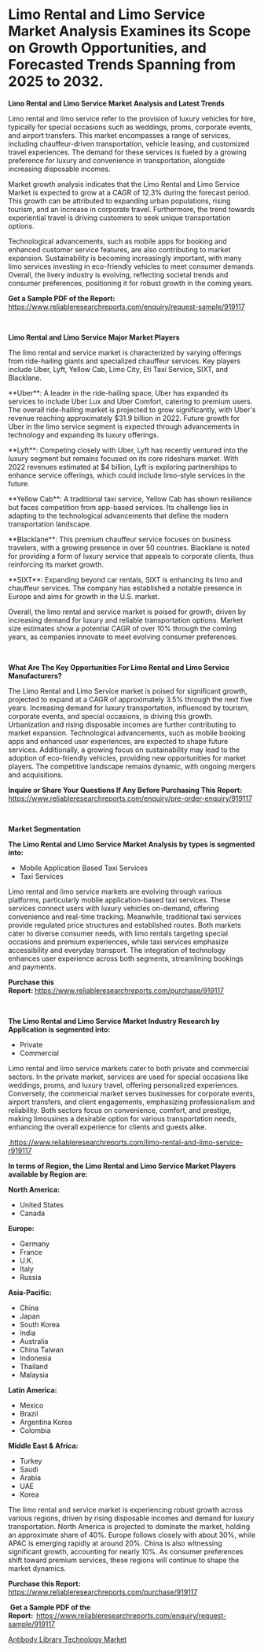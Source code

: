 <p><h1>Limo Rental and Limo Service Market Analysis Examines its Scope on Growth Opportunities, and Forecasted Trends Spanning from 2025 to 2032.</h1></p><p><strong>Limo Rental and Limo Service Market Analysis and Latest Trends</strong></p>
<p><p>Limo rental and limo service refer to the provision of luxury vehicles for hire, typically for special occasions such as weddings, proms, corporate events, and airport transfers. This market encompasses a range of services, including chauffeur-driven transportation, vehicle leasing, and customized travel experiences. The demand for these services is fueled by a growing preference for luxury and convenience in transportation, alongside increasing disposable incomes.</p><p>Market growth analysis indicates that the Limo Rental and Limo Service Market is expected to grow at a CAGR of 12.3% during the forecast period. This growth can be attributed to expanding urban populations, rising tourism, and an increase in corporate travel. Furthermore, the trend towards experiential travel is driving customers to seek unique transportation options. </p><p>Technological advancements, such as mobile apps for booking and enhanced customer service features, are also contributing to market expansion. Sustainability is becoming increasingly important, with many limo services investing in eco-friendly vehicles to meet consumer demands. Overall, the livery industry is evolving, reflecting societal trends and consumer preferences, positioning it for robust growth in the coming years.</p></p>
<p><strong>Get a Sample PDF of the Report:&nbsp;</strong> <a href="https://www.reliableresearchreports.com/enquiry/request-sample/919117?utm_campaign=3258&utm_medium=2&utm_source=Github&utm_content=ia&utm_term=07032025&utm_id=limo-rental-and-limo-service">https://www.reliableresearchreports.com/enquiry/request-sample/919117</a></p>
<p>&nbsp;</p>
<p><strong>Limo Rental and Limo Service Major Market Players</strong></p>
<p><p>The limo rental and service market is characterized by varying offerings from ride-hailing giants and specialized chauffeur services. Key players include Uber, Lyft, Yellow Cab, Limo City, Eti Taxi Service, SIXT, and Blacklane.</p><p>**Uber**: A leader in the ride-hailing space, Uber has expanded its services to include Uber Lux and Uber Comfort, catering to premium users. The overall ride-hailing market is projected to grow significantly, with Uber's revenue reaching approximately $31.9 billion in 2022. Future growth for Uber in the limo service segment is expected through advancements in technology and expanding its luxury offerings.</p><p>**Lyft**: Competing closely with Uber, Lyft has recently ventured into the luxury segment but remains focused on its core rideshare market. With 2022 revenues estimated at $4 billion, Lyft is exploring partnerships to enhance service offerings, which could include limo-style services in the future.</p><p>**Yellow Cab**: A traditional taxi service, Yellow Cab has shown resilience but faces competition from app-based services. Its challenge lies in adapting to the technological advancements that define the modern transportation landscape.</p><p>**Blacklane**: This premium chauffeur service focuses on business travelers, with a growing presence in over 50 countries. Blacklane is noted for providing a form of luxury service that appeals to corporate clients, thus reinforcing its market growth.</p><p>**SIXT**: Expanding beyond car rentals, SIXT is enhancing its limo and chauffeur services. The company has established a notable presence in Europe and aims for growth in the U.S. market.</p><p>Overall, the limo rental and service market is poised for growth, driven by increasing demand for luxury and reliable transportation options. Market size estimates show a potential CAGR of over 10% through the coming years, as companies innovate to meet evolving consumer preferences.</p></p>
<p>&nbsp;</p>
<p><strong>What Are The Key Opportunities For Limo Rental and Limo Service Manufacturers?</strong></p>
<p><p>The Limo Rental and Limo Service market is poised for significant growth, projected to expand at a CAGR of approximately 3.5% through the next five years. Increasing demand for luxury transportation, influenced by tourism, corporate events, and special occasions, is driving this growth. Urbanization and rising disposable incomes are further contributing to market expansion. Technological advancements, such as mobile booking apps and enhanced user experiences, are expected to shape future services. Additionally, a growing focus on sustainability may lead to the adoption of eco-friendly vehicles, providing new opportunities for market players. The competitive landscape remains dynamic, with ongoing mergers and acquisitions.</p></p>
<p><strong>Inquire or Share Your Questions If Any Before Purchasing This Report:</strong> <a href="https://www.reliableresearchreports.com/enquiry/pre-order-enquiry/919117?utm_campaign=3258&utm_medium=2&utm_source=Github&utm_content=ia&utm_term=07032025&utm_id=limo-rental-and-limo-service">https://www.reliableresearchreports.com/enquiry/pre-order-enquiry/919117</a></p>
<p>&nbsp;</p>
<p><strong>Market Segmentation</strong></p>
<p><strong>The Limo Rental and Limo Service Market Analysis by types is segmented into:</strong></p>
<p><ul><li>Mobile Application Based Taxi Services</li><li>Taxi Services</li></ul></p>
<p><p>Limo rental and limo service markets are evolving through various platforms, particularly mobile application-based taxi services. These services connect users with luxury vehicles on-demand, offering convenience and real-time tracking. Meanwhile, traditional taxi services provide regulated price structures and established routes. Both markets cater to diverse consumer needs, with limo rentals targeting special occasions and premium experiences, while taxi services emphasize accessibility and everyday transport. The integration of technology enhances user experience across both segments, streamlining bookings and payments.</p></p>
<p><strong>Purchase this Report:&nbsp;</strong><a href="https://www.reliableresearchreports.com/purchase/919117?utm_campaign=3258&utm_medium=2&utm_source=Github&utm_content=ia&utm_term=07032025&utm_id=limo-rental-and-limo-service">https://www.reliableresearchreports.com/purchase/919117</a></p>
<p>&nbsp;</p>
<p><strong>The Limo Rental and Limo Service Market Industry Research by Application is segmented into:</strong></p>
<p><ul><li>Private</li><li>Commercial</li></ul></p>
<p><p>Limo rental and limo service markets cater to both private and commercial sectors. In the private market, services are used for special occasions like weddings, proms, and luxury travel, offering personalized experiences. Conversely, the commercial market serves businesses for corporate events, airport transfers, and client engagements, emphasizing professionalism and reliability. Both sectors focus on convenience, comfort, and prestige, making limousines a desirable option for various transportation needs, enhancing the overall experience for clients and guests alike.</p></p>
<p><a href="https://www.reliableresearchreports.com/limo-rental-and-limo-service-r919117?utm_campaign=3258&utm_medium=2&utm_source=Github&utm_content=ia&utm_term=07032025&utm_id=limo-rental-and-limo-service">&nbsp;https://www.reliableresearchreports.com/limo-rental-and-limo-service-r919117</a></p>
<p><strong>In terms of Region, the Limo Rental and Limo Service Market Players available by Region are:</strong></p>
<p>
    <p> <strong> North America: </strong>
        <ul>
            <li>United States</li>
            <li>Canada</li>
        </ul>
        </p> 
    <p> <strong> Europe: </strong>
        <ul>
            <li>Germany</li>
            <li>France</li>
            <li>U.K.</li>
            <li>Italy</li>
            <li>Russia</li>
        </ul>
        </p> 
    <p> <strong> Asia-Pacific: </strong>
        <ul>
            <li>China</li>
            <li>Japan</li>
            <li>South Korea</li>
            <li>India</li>
            <li>Australia</li>
            <li>China Taiwan</li>
            <li>Indonesia</li>
            <li>Thailand</li>
            <li>Malaysia</li>
        </ul>
        </p> 
    <p> <strong> Latin America: </strong>
        <ul>
            <li>Mexico</li>
            <li>Brazil</li>
            <li>Argentina Korea</li>
            <li>Colombia</li>
        </ul>
        </p> 
    <p> <strong> Middle East & Africa: </strong>
        <ul>
            <li>Turkey</li>
            <li>Saudi</li>
            <li>Arabia</li>
            <li>UAE</li>
            <li>Korea</li>
        </ul>
    </p>
    </p>
<p><p>The limo rental and service market is experiencing robust growth across various regions, driven by rising disposable incomes and demand for luxury transportation. North America is projected to dominate the market, holding an approximate share of 40%. Europe follows closely with about 30%, while APAC is emerging rapidly at around 20%. China is also witnessing significant growth, accounting for nearly 10%. As consumer preferences shift toward premium services, these regions will continue to shape the market dynamics.</p></p>
<p><strong>Purchase this Report: </strong><a href="https://www.reliableresearchreports.com/purchase/919117?utm_campaign=3258&utm_medium=2&utm_source=Github&utm_content=ia&utm_term=07032025&utm_id=limo-rental-and-limo-service">https://www.reliableresearchreports.com/purchase/919117</a></p>
<p>&nbsp;<strong>Get a Sample PDF of the Report:&nbsp;&nbsp;</strong><a href="https://www.reliableresearchreports.com/enquiry/request-sample/919117?utm_campaign=3258&utm_medium=2&utm_source=Github&utm_content=ia&utm_term=07032025&utm_id=limo-rental-and-limo-service">https://www.reliableresearchreports.com/enquiry/request-sample/919117</a></p>
<p><strong></strong></p>
<p><p><a href="https://github.com/haaszgettre6/Market-Research-Report-List-1/blob/main/antibody-library-technology-market.md?utm_campaign=3258&utm_medium=2&utm_source=Github&utm_content=ia&utm_term=07032025&utm_id=limo-rental-and-limo-service">Antibody Library Technology Market</a></p></p>